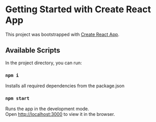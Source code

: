 # Getting Started with Create React App

This project was bootstrapped with [Create React App](https://github.com/facebook/create-react-app).

## Available Scripts

In the project directory, you can run:

### `npm i`

Installs all required dependencies from the package.json

### `npm start`

Runs the app in the development mode.\
Open [http://localhost:3000](http://localhost:3000) to view it in the browser.
